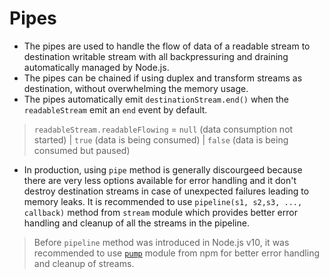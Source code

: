 # Pipes

- The pipes are used to handle the flow of data of a readable stream to destination writable stream with all backpressuring and draining automatically managed by Node.js.
- The pipes can be chained if using duplex and transform streams as destination, without overwhelming the memory usage.
- The pipes automatically emit `destinationStream.end()` when the `readableStream` emit an `end` event by default.

> `readableStream.readableFlowing` = `null` (data consumption not started) | `true` (data is being consumed) | `false` (data is being consumed but paused)

- In production, using `pipe` method is generally discourgeed because there are very less options available for error handling and it don't destroy destination streams in case of unexpected failures leading to memory leaks.
  It is recommended to use `pipeline(s1, s2,s3, ..., callback)` method from `stream` module which provides better error handling and cleanup of all the streams in the pipeline.

> Before `pipeline` method was introduced in Node.js v10, it was recommended to use [`pump`](https://www.npmjs.com/package/pump) module from npm for better error handling and cleanup of streams.
